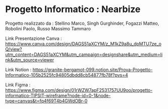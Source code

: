 # Progetto Informatico : Nearbize
Progetto realizzato da : Stellino Marco, Singh Gurghinder, Fogazzi Matteo, Robolini Paolo, Russo Massimo Tammaro

Link Presentazione Canva : https://www.canva.com/design/DAGS51aXCYM/z_M1kZ9a8u_dpMTU7ze_oQ/view?utm_content=DAGS51aXCYM&utm_campaign=designshare&utm_medium=link&utm_source=viewer

Link Notion : https://granite-bergamot-099.notion.site/Prova-Progetto-Informatico-105b2525fc94805dbdd8cb54877fb78f?pvs=4

Link Figma : https://www.figma.com/design/01rWZW7apF2531757UU9oo/progetto-informatico-TIPSIT-wireframe?node-id=0-1&node-type=canvas&t=fq4f69T4b4GWdOBr-0
